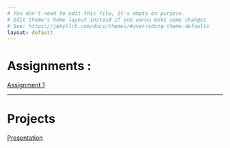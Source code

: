 ```yaml
---
# You don't need to edit this file, it's empty on purpose.
# Edit theme's home layout instead if you wanna make some changes
# See: https://jekyllrb.com/docs/themes/#overriding-theme-defaults
layout: default
---
```

# Assignments :

[Assignment 1](Assignments/assign1)

---

# Projects

[ Presentation ](Project/slides.html#1)